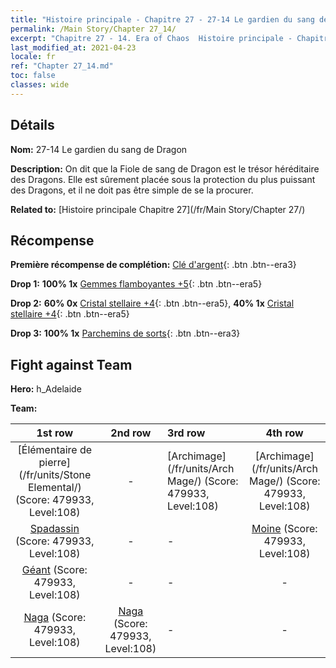 ```yaml
---
title: "Histoire principale - Chapitre 27 - 27-14 Le gardien du sang de Dragon"
permalink: /Main Story/Chapter 27_14/
excerpt: "Chapitre 27 - 14. Era of Chaos  Histoire principale - Chapitre 27_14. 27-14 Le gardien du sang de Dragon"
last_modified_at: 2021-04-23
locale: fr
ref: "Chapter 27_14.md"
toc: false
classes: wide
---
```


## Détails

 **Nom:** 27-14 Le gardien du sang de Dragon

 **Description:** On dit que la Fiole de sang de Dragon est le trésor héréditaire des Dragons. Elle est sûrement placée sous la protection du plus puissant des Dragons, et il ne doit pas être simple de se la procurer.

 **Related to:** [Histoire principale Chapitre 27](/fr/Main Story/Chapter 27/)

## Récompense

 **Première récompense de complétion:** [Clé d'argent](/ItemsFR/con_693/){: .btn .btn--era3}

 **Drop 1:** **100% 1x** [Gemmes flamboyantes +5](/ItemsFR/mat_100/){: .btn .btn--era5}

 **Drop 2:** **60% 0x** [Cristal stellaire +4](/ItemsFR/mat_94/){: .btn .btn--era5}, **40% 1x** [Cristal stellaire +4](/ItemsFR/mat_94/){: .btn .btn--era5}

 **Drop 3:** **100% 1x** [Parchemins de sorts](/ItemsFR/con_694/){: .btn .btn--era3}


## Fight against Team
 **Hero:** h_Adelaide

 **Team:**


  | 1st row | 2nd row | 3rd row | 4th row |
  |:----:|:----:|:----|:----:|
  | [Élémentaire de pierre](/fr/units/Stone Elemental/) (Score: 479933, Level:108)  | - | [Archimage](/fr/units/Arch Mage/) (Score: 479933, Level:108)  | [Archimage](/fr/units/Arch Mage/) (Score: 479933, Level:108)  |
  | [Spadassin](/fr/units/Swordsman/) (Score: 479933, Level:108)  | - | - | [Moine](/fr/units/Monk/) (Score: 479933, Level:108)  |
  | [Géant](/fr/units/Giant/) (Score: 479933, Level:108)  | - | - | - |
  | [Naga](/fr/units/Naga/) (Score: 479933, Level:108)  | [Naga](/fr/units/Naga/) (Score: 479933, Level:108)  | - | - |


